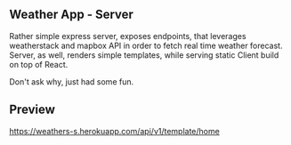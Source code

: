 ## Weather App - Server

Rather simple express server, exposes endpoints, that leverages weatherstack and mapbox API in order to fetch real time weather forecast.
Server, as well, renders simple templates, while serving static Client build on top of React.

Don't ask why, just had some fun.

## Preview

https://weathers-s.herokuapp.com/api/v1/template/home
